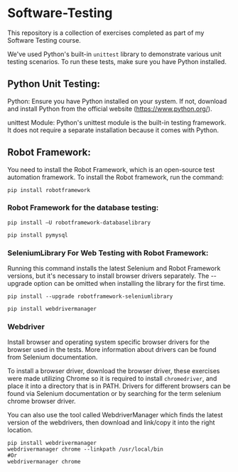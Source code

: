 # Software-Testing

This repository is a collection of exercises completed as part of my Software Testing course. 

We've used Python's built-in `unittest` library to demonstrate various unit testing scenarios. To run these tests, make sure you have Python installed. 

## Python Unit Testing:

Python: Ensure you have Python installed on your system. If not, download and install Python from the official website (https://www.python.org/).

unittest Module: Python's unittest module is the built-in testing framework. It does not require a separate installation because it comes with Python.

## Robot Framework:

You need to install the Robot Framework, which is an open-source test automation framework. To install the Robot framework, run the command:
```
pip install robotframework
```

### Robot Framework for the database testing:

```
pip install –U robotframework-databaselibrary
```
```
pip install pymysql
```

### SeleniumLibrary For Web Testing with Robot Framework:
Running this command installs the latest Selenium and Robot Framework versions, but it's necessary to install browser drivers separately. The --upgrade option can be omitted when installing the library for the first time.

```
pip install --upgrade robotframework-seleniumlibrary
```
```
pip install webdrivermanager
```

### Webdriver
Install browser and operating system specific browser drivers for the browser used in the tests. More information about drivers can be found from Selenium documentation.

To install a browser driver, download the browser driver, these exercises were made utilizing Chrome so it is required to install  `chromedriver`, and place it into a directory that is in PATH.
Drivers for different browsers can be found via Selenium documentation or by searching for the term selenium chrome browser driver.

You can also use the tool called WebdriverManager which finds the latest version of the webdrivers, then download and link/copy it into the right location.

```
pip install webdrivermanager
webdrivermanager chrome --linkpath /usr/local/bin
#Or
webdrivermanager chrome
```
  
